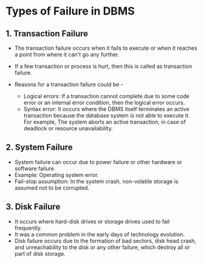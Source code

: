 # Types of Failure in DBMS

## 1. Transaction Failure

- The transaction failure occurs when it fails to execute or when it reaches a point from where it can't go any further.
- If a few transaction or process is hurt, then this is called as transaction failure.

- Reasons for a transaction failure could be -
  - Logical errors: If a transaction cannot complete due to some code error or an internal error condition, then the logical error occurs.
  - Syntax error: It occurs where the DBMS itself terminates an active transaction because the database system is not able to execute it. For example, The system aborts an active transaction, in case of deadlock or resource unavailability.

## 2. System Failure

- System failure can occur due to power failure or other hardware or software failure.
- Example: Operating system error.
- Fail-stop assumption: In the system crash, non-volatile storage is assumed not to be corrupted.

## 3. Disk Failure

- It occurs where hard-disk drives or storage drives used to fail frequently.
- It was a common problem in the early days of technology evolution.
- Disk failure occurs due to the formation of bad sectors, disk head crash, and unreachability to the disk or any other failure, which destroy all or part of disk storage.
